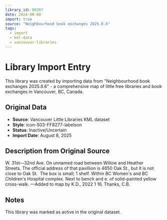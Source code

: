 ```yaml
---
library_id: 00267
date: 2024-08-08
import: true
source: "Neighbourhood book exchanges 2025.8.6"
tags:
  - import
  - kml-data
  - vancouver-libraries
---
```


# Library Import Entry

This library was created by importing data from "Neighbourhood book exchanges 2025.8.6" - a comprehensive map of little free libraries and book exchanges in Vancouver, BC, Canada.

## Original Data

- **Source**: Vancouver Little Libraries KML dataset
- **Style**: icon-503-FF8277-labelson
- **Status**: Inactive/Uncertain
- **Import Date**: August 8, 2025

## Description from Original Source

W. 31st—32nd Ave.
On unnamed road between Willow and Heather Streets. The official address of that pavillion is 4650 Oak St., but it is not close to Oak St. 
The box is small; 1 shelf.
Within BC Women's and BC Children's Hospital complex.
Next to bench and e. of solid-painted yellow cross-walk.
—Added to map by K.D., 2022 1 16. Thanks, C.B. 



## Notes

This library was marked as active in the original dataset.
